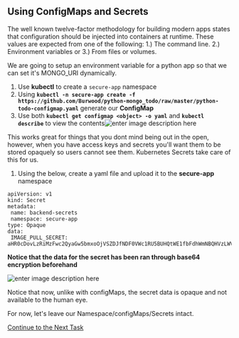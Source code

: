 ## Using ConfigMaps and Secrets

The well known twelve-factor methodology for building modern apps states that configuration should be injected into containers at runtime. These values are expected from one of the following: 1.) The command line. 2.) Environment variables or 3.) From files or volumes.

We are going to setup an environment variable for a python app so that we can set it's MONGO_URI dynamically.
1. Use **kubectl** to create a `secure-app` namespace
 2. Using **`kubectl -n secure-app create -f https://github.com/Burwood/python-mongo_todo/raw/master/python-todo-configmap.yaml`** generate our **ConfigMap**
 3. Use both **`kubectl get configmap <object> -o yaml`** and **`kubectl describe`** to view the contents![enter image description here](https://github.com/Burwood/containers101/raw/master/kubernetes_lab/images/kubectl_get_configmap.png)

This works great for things that you dont mind being out in the open, however, when you have access keys and secrets you'll want them to be stored opaquely so users cannot see them. Kubernetes Secrets take care of this for us.

 1. Using the below, create a yaml file and upload it to the **secure-app** namespace
 ```
apiVersion: v1
kind: Secret
metadata:
  name: backend-secrets
  namespace: secure-app
type: Opaque
data:
  IMAGE_PULL_SECRET: aHR0cDovLzRiMzFwc2QyaGw5bmxoOjVSZDJfNDF0VWc1RU5BUHQtWE1fbFdhWmNBQHVzLWVhc3Qtc3RhdGljLTA0LnF1b3RhZ3VhcmQuY29tOjkyOTM=
  ```
  
**Notice that the data for the secret has been ran through base64 encryption beforehand**

![enter image description here](https://github.com/Burwood/containers101/raw/master/kubernetes_lab/images/kubectl_create_secrets.png)

Notice that now, unlike with configMaps, the secret data is opaque and not available to the human eye.

For now, let's leave our Namespace/configMaps/Secrets intact.

[Continue to the Next Task](https://github.com/Burwood/containers101/blob/master/kubernetes_lab/task_12.md)
